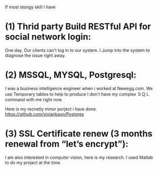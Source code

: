 
If most stongy skill I have 
# (1) Thrid party Build RESTful API for social network login:
One day, Our clients can't log in to our system. I Jump into the system to diagnose the issue right away.

# (2) MSSQL, MYSQL, Postgresql:
I was a business intelligence engineer when i worked at Newegg.com. 
We use Temporary tables to help to produce 
I don't have my complex ＳＱＬ command  with me right now. 

Here is my recnetly minor porject i have done. 
https://github.com/viviankaun/Postgres

# (3) SSL Certificate renew  (3 months renewal from “let’s encrypt”):
 



I am also interested in computer vision, here is my research. I used Matlab to do my project at the time.


